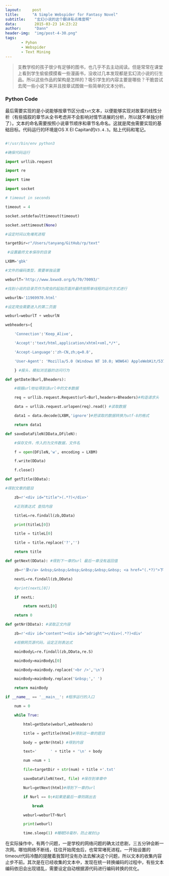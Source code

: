 ```yaml
---
layout:     post
title:      "A Simple Webspider for Fantasy Novel"
subtitle:    "玄幻小说的这个翻译有点难度啊"
data:        2015-03-23 14:23:22
author:      "Dann"
header-img:  "img/post-4-30.png"
tags:
       - Pyhon
       - Webspider
       - Text Mining
---
```



> 支教学校的孩子很少有足够的图书，也几乎不去主动阅读。但是常常在课堂上看到学生偷偷摸摸看一些漫画书，没收过几本发现都是玄幻流小说的衍生品。所以这些作品的架构是怎样的？吸引学生的内容主要是哪些？干脆尝试去爬一些小说下来并且按章试图做一些简单的文本分析。

### Python Code 

最后需要实现的是小说能够按章节区分成`txt`文本，以便能够实现对故事的线性分析（有些插叙的章节从全书考虑并不会影响对情节进展的分析，所以就不单独分析了）。文本的命名需要按照小说章节顺序和章节名命名。这就是爬虫需要实现的基础目标。代码运行的环境是OS X EI Capitan的`V3.4.3`。贴上代码和笔记。

```Python

#!/usr/bin/env python3

#确保代码运行

import urllib.request

import re

import time

import socket

# timeout in seconds

timeout = 4

socket.setdefaulttimeout(timeout)

socket.settimeout(None)

#设定时间以免堵死进程

targetDir=r"/Users/tanyang/GitHub/rp/text"

 #设置最终文本保存的目录

LXBM='gbk' 

#文件的编码类型，需要单独设置

weburlT='http://www.bxwx8.org/b/70/70093/' 

#找到小说的目录页作为爬虫的起始页面并最终按照单线程的运作方式进行

weburlN='11969970.html' 

#设定爬虫需要进入的第二页面

weburl=weburlT + weburlN

webheaders={

    'Connection':'Keep_Alive',

    'Accept':'text/html,application/xhtml+xml,*/*',

    'Accept-Language':'zh-CN,zh;q=0.8',

    'User-Agent': 'Mozilla/5.0 (Windows NT 10.0; WOW64) AppleWebKit/537.36 (KHTML, like Gecko) Chrome/42.0.2311.154 Safari/537.36 LBBROWSER',

    } #报头，模拟浏览器的访问行为

def getDate(Burl,Bheaders):

    #根据url地址得到该url中的文本数据

    req = urllib.request.Request(url=Burl,headers=Bheaders)#构造请求头

    data = urllib.request.urlopen(req).read() #读取数据

    data1 = data.decode(LXBM,'ignore')#把读取的数据转换为utf-8的格式

    return data1

def saveDataFileN(DData,DFileN): 

    #保存文件，传入的为文件数据，文件名

    f = open(DFileN,'w', encoding = LXBM)

    f.write(DData)

    f.close()

def getTitle(DData): 

#得到文章的题目

    zb=r'<div id="title">(.*?)</div>' 

    #正则表达式 查找内容

    titleL=re.findall(zb,DData)

    print(titleL[0])

    title = titleL[0]

    title = title.replace('?','')

    return title

def getNext(DData): #得到下一章的url 最后一章没有返回值

    zb=r'录</a> &nbsp;&nbsp;&nbsp;&nbsp;&nbsp;&nbsp; <a href="(.*?)">下一'

    nextL=re.findall(zb,DData)

    #print(nextL[0])

    if nextL:

        return nextL[0]

    return 0

def getNr(DData): #读取正文内容

    zb=r'<div id="content"><div id="adright"></div>(.*?)<div'

    #观察网页源代码，设定正则表达式

    mainBodyL=re.findall(zb,DData,re.S)

    mainBody=mainBodyL[0]

    mainBody=mainBody.replace('<br />','\n')

    mainBody=mainBody.replace('&nbsp;',' ')

    return mainBody

if __name__ == '__main__': #程序运行的入口

    num = 0

    while True:

        html=getDate(weburl,webheaders)

        title = getTitle(html)#得到这一章的题目

        body = getNr(html) #得到内容

        text='      ' + title + '\n' + body

        num =num + 1

        file=targetDir + str(num) + title +'.txt'

        saveDataFileN(text, file) #保存到单章中

        Nurl=getNext(html)#得到下一章的url

        if Nurl == 0:#如果是最后一章则跳出去

            break

        weburl=weburlT+Nurl

        print(weburl)

        time.sleep(1) #睡眠50毫秒，防止被封ip
 ```

在实际操作中，有两个问题，一是学校的网络问题的确太过悲剧，三五分钟会断一次网。哪怕网络不断线，往往开始爬虫后，也常常堵死进程。一开始设置的timeout代码冷酷的提醒着我暂时没有办法去解决这个问题，所以文本的收集内容止步不前。其次是在已经收集的文本中，发现在统一转换编码的过程中，有些文本编码依旧会出现错乱，需要设定自动根据源代码进行编码转换的优化。



